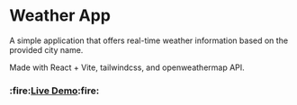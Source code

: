 # Weather App

A simple application that offers real-time weather information based on the provided city name.

Made with React + Vite, tailwindcss, and openweathermap API.

<h3>:fire:<a href="https://srk-weatherapp.netlify.app/" target="_blank"><b>Live Demo</b></a>:fire:</h3>
